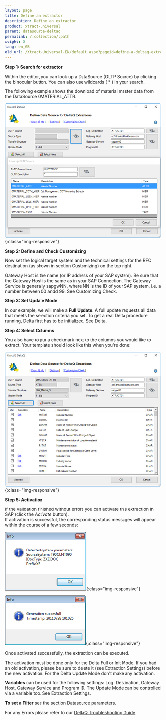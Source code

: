 ```yaml
---
layout: page
title: Define an extractor
description: Define an extractor
product: xtract-universal
parent: datasource-deltaq
permalink: /:collection/:path
weight: 3
lang: en_GB
old_url: /Xtract-Universal-EN/default.aspx?pageid=define-a-deltaq-extraction
---
```


**Step 1: Search for extractor** 

Within the editor, you can look up a DataSource (OLTP Source) by clicking the binocular button. You can also use wildcards ( * ) in your search.

The following example shows the download of material master data from the DataSource 0MATERIAL_ATTR.

![search-ds-mat-attr](/img/content/search-ds-mat-attr.png){:class="img-responsive"}

**Step 2: Define and Check Customizing** 

Now set the logical target system and the technical settings for the RFC destination (as shown in section Customizing) on the top right.

Gateway Host is the name (or IP address of your SAP system). Be sure that the Gateway Host is the same as in your SAP Connection.
The Gateway Service is generally sapgwNN, where NN is the ID of your SAP system, i.e. a number between 00 andd 99.
See Customizing Check.
  
**Step 3: Set Update Mode** 

In our example, we will make a **Full Update**. A full update requests all data that meets the selection criteria you set.
To get a real Delta procedure running, Delta first has to be initialized. See Delta.

**Step 4: Select Columns** 

You also have to put a checkmark next to the columns you would like to extract. Your template should look like this when you're done:

![Deltaq-Define-Data-Source-Filled](/img/content/Deltaq-Define-Data-Source-Filled.jpg){:class="img-responsive"}

**Step 5: Activation** 

If the validation finished without errors you can activate this extraction in SAP (click the *Activate* button).<br> 
If activation is successful, the corresponding status messages will appear within the course of a few seconds:

![Deltaq-System-Parameters-Info](/img/content/Deltaq-System-Parameters-Info.png){:class="img-responsive"}

![Deltaq-Generation-Successfull-Info](/img/content/Deltaq-Generation-Successfull-Info.png){:class="img-responsive"}

Once activated successfully, the extraction can be executed. 

The activation must be done only for the Delta Full or Init Mode.
If you had an old activation, please be sure to delete it (see Extraction Settings) before the new activation.
For the Delta Update Mode don't make any activation. 

**Variables** can be used for the following settings: Log. Destination, Gateway Host, Gateway Service and Program ID. 
The Update Mode can be controlled via a variable too. See Extraction Settings. 

**To set a Filter** see the section Datasource parameters.

 
For any Errors please refer to our [DeltaQ Troubleshooting Guide](). 